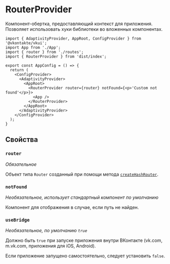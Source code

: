 # RouterProvider
Компонент-обертка, предоставляющий контекст для приложения.
Позволяет использовать хуки библиотеки во вложенных компонентах.

```tsx
import { AdaptivityProvider, AppRoot, ConfigProvider } from '@vkontakte/vkui';
import App from './App';
import { router } from './routes';
import { RouterProvider } from 'dist/index';

export const AppConfig = () => {
  return (
    <ConfigProvider>
      <AdaptivityProvider>
        <AppRoot>
          <RouterProvider router={router} notFound={<p>'Custom not found'</p>}>
            <App />
          </RouterProvider>
        </AppRoot>
      </AdaptivityProvider>
    </ConfigProvider>
  );
}
```

## Свойства

### `router`
_Обязательное_

Объект типа `Router` созданный при помощи метода [`createHashRouter`](../router/create-hash-router.md).

### `notFound`
_Необязательное, использует стандартный компонент по умолчанию_

Компонент для отображения в случае, если путь не найден.

### `useBridge`
_Необязательное, по умолчанию `true`_

Должно быть `true` при запуске приложения внутри ВКонтакте (vk.com, m.vk.com, приложения для iOS, Android).

Если приложение запущено самостоятельно, следует установить `false`.
